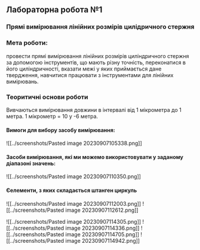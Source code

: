 ## Лабораторна робота №1

### Прямі вимірювання лінійних розмірів цилідричного стержня

### Мета роботи:
провести прямі вимірювання лінійних розмірів циліндричного стержня за допомогою інструментів, що мають різну точність, переконатися в його циліндричності, вказати межі у яких приймається дане твердження, навчитися працювати з інструментами для лінійних вимірювань.

### Теоритичні основи роботи
Вивчаються вимірювання довжини в інтервалі від 1 мікрометра до 1 метра. 1 мікрометр = 10 у -6 метра.

#### Вимоги для вибору засобу вимірювання:
![[../screenshots/Pasted image 20230907105338.png]]

#### Засоби вимірювання, які ми можемо використовувати у заданому діапазоні значень:
![[../screenshots/Pasted image 20230907110350.png]]
#### Єелементи, з яких складається штанген циркуль
![[../screenshots/Pasted image 20230907112003.png]]
![[../screenshots/Pasted image 20230907112612.png]]

![[../screenshots/Pasted image 20230907114305.png]]
![[../screenshots/Pasted image 20230907114336.png]]
![[../screenshots/Pasted image 20230907114705.png]]
![[../screenshots/Pasted image 20230907114942.png]]
